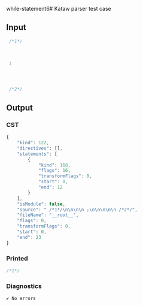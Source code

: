 while-statement6# Kataw parser test case

## Input

`````js
 /*1*/



 ;




 /*2*/
`````

## Output

### CST

```javascript
{
    "kind": 122,
    "directives": [],
    "statements": [
        {
            "kind": 168,
            "flags": 16,
            "transformFlags": 0,
            "start": 0,
            "end": 12
        }
    ],
    "isModule": false,
    "source": " /*1*/\n\n\n\n ;\n\n\n\n\n /*2*/",
    "fileName": "__root__",
    "flags": 0,
    "transformFlags": 0,
    "start": 0,
    "end": 23
}
```

### Printed

```javascript
/*1*/

```

### Diagnostics

```javascript
✔ No errors
```

